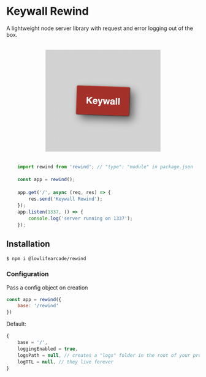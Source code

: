 # Keywall Rewind

A lightweight node server library with request and error logging out of the box.

<br />
<div style="display:flex;justify-content:center;">
    <img src="https://github.com/LowLifeArcade/keywall/blob/main/keywall-logo.png?raw=true" alt="drawing" width="300"/>
</div>
<br />

```js
    import rewind from 'rewind'; // "type": "module" in package.json

    const app = rewind();
    
    app.get('/', async (req, res) => {
        res.send('Keywall Rewind');
    });
    app.listen(1337, () => {
        console.log('server running on 1337');
    });
```

## Installation

```console
$ npm i @lowlifearcade/rewind
```

### Configuration

Pass a config object on creation

```js
const app = rewind({
    base: '/rewind'
})
```

Default:
```js
{ 
    base = '/', 
    loggingEnabled = true,
    logsPath = null, // creates a "logs" folder in the root of your project
    logTTL = null, // they live forever
}
```
